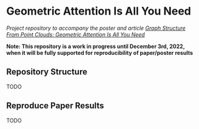# Geometric Attention Is All You Need
*Project repository to accompany the poster and article [Graph Structure From Point Clouds: Geometric Attention Is All You Need](https://neurips.cc/virtual/2022/workshop/49979#wse-detail-56982)*

**Note: This repository is a work in progress until December 3rd, 2022, when it will be fully supported for reproducibility of paper/poster results**

## Repository Structure
TODO

## Reproduce Paper Results
TODO

